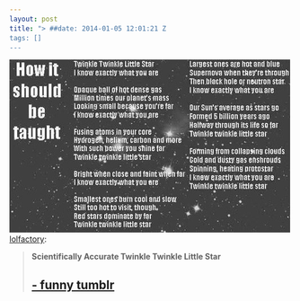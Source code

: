 ```yaml
---
layout: post
title: "> ##date: 2014-01-05 12:01:21 Z
tags: []
---
```

![](/media/2014/01/72313493349.jpg)
[lolfactory](http://lolfactory.tumblr.com/post/70795570414/scientifically-accurate-twinkle-twinkle-little):

> **Scientifically Accurate Twinkle Twinkle Little Star**  
> 
> [\- funny tumblr](http://lolfactory.tumblr.com)
> -----------------------------------------------
> 
>   
> 
> ##